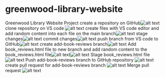 # greenwood-library-website
Greenwood Library Website Project
create a repository on GitHub![alt text](Git-Capstone-Project2.png)
clone repository on VS code ![alt text](<clone repository.png>)
create files with VS code editor and add random content into each file on the main branch![alt text](Git-Capstone-Project9-3.png)
stage changes![alt text](<Stage changes-1.png>)
commit changes![alt text](<commit changes.png>)
push branch from VS code to GitHub![alt text](<push branch.png>)
create add-book-reviews branch![alt text](<create new branch.png>)
Add book_reviews.html file to new branch and add random content to the book_reviews.html file![alt text](<Add new file to new branch.png>)![alt text](<Add random content to new file.png>)
Stage book_reviews.html file![alt text](<Stage book_reviews.html file.png>)
Push add-book-reviews branch to GitHub repository ![alt text](<Push add-book-reviews branch to GitHub repository.png>)
create pull request for add-book-reviews branch ![alt text](<create pull request for second branch.png>)
Merge pull request ![alt text](<merge pull request.png>)